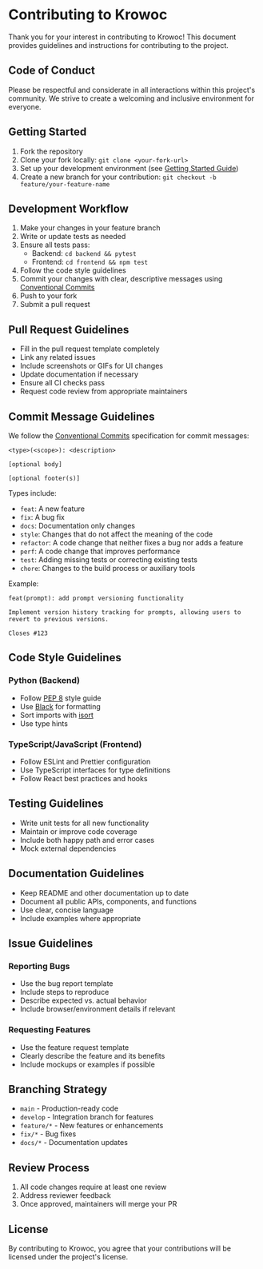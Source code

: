 # Contributing to Krowoc

Thank you for your interest in contributing to Krowoc! This document provides guidelines and instructions for contributing to the project.

## Code of Conduct

Please be respectful and considerate in all interactions within this project's community. We strive to create a welcoming and inclusive environment for everyone.

## Getting Started

1. Fork the repository
2. Clone your fork locally: `git clone <your-fork-url>`
3. Set up your development environment (see [Getting Started Guide](docs/development/getting-started.md))
4. Create a new branch for your contribution: `git checkout -b feature/your-feature-name`

## Development Workflow

1. Make your changes in your feature branch
2. Write or update tests as needed
3. Ensure all tests pass: 
   - Backend: `cd backend && pytest`
   - Frontend: `cd frontend && npm test`
4. Follow the code style guidelines
5. Commit your changes with clear, descriptive messages using [Conventional Commits](https://www.conventionalcommits.org/)
6. Push to your fork
7. Submit a pull request

## Pull Request Guidelines

- Fill in the pull request template completely
- Link any related issues
- Include screenshots or GIFs for UI changes
- Update documentation if necessary
- Ensure all CI checks pass
- Request code review from appropriate maintainers

## Commit Message Guidelines

We follow the [Conventional Commits](https://www.conventionalcommits.org/) specification for commit messages:

```
<type>(<scope>): <description>

[optional body]

[optional footer(s)]
```

Types include:
- `feat`: A new feature
- `fix`: A bug fix
- `docs`: Documentation only changes
- `style`: Changes that do not affect the meaning of the code
- `refactor`: A code change that neither fixes a bug nor adds a feature
- `perf`: A code change that improves performance
- `test`: Adding missing tests or correcting existing tests
- `chore`: Changes to the build process or auxiliary tools

Example:
```
feat(prompt): add prompt versioning functionality

Implement version history tracking for prompts, allowing users to revert to previous versions.

Closes #123
```

## Code Style Guidelines

### Python (Backend)
- Follow [PEP 8](https://www.python.org/dev/peps/pep-0008/) style guide
- Use [Black](https://github.com/psf/black) for formatting
- Sort imports with [isort](https://pycqa.github.io/isort/)
- Use type hints

### TypeScript/JavaScript (Frontend)
- Follow ESLint and Prettier configuration
- Use TypeScript interfaces for type definitions
- Follow React best practices and hooks

## Testing Guidelines

- Write unit tests for all new functionality
- Maintain or improve code coverage
- Include both happy path and error cases
- Mock external dependencies

## Documentation Guidelines

- Keep README and other documentation up to date
- Document all public APIs, components, and functions
- Use clear, concise language
- Include examples where appropriate

## Issue Guidelines

### Reporting Bugs
- Use the bug report template
- Include steps to reproduce
- Describe expected vs. actual behavior
- Include browser/environment details if relevant

### Requesting Features
- Use the feature request template
- Clearly describe the feature and its benefits
- Include mockups or examples if possible

## Branching Strategy

- `main` - Production-ready code
- `develop` - Integration branch for features
- `feature/*` - New features or enhancements
- `fix/*` - Bug fixes
- `docs/*` - Documentation updates

## Review Process

1. All code changes require at least one review
2. Address reviewer feedback
3. Once approved, maintainers will merge your PR

## License

By contributing to Krowoc, you agree that your contributions will be licensed under the project's license. 